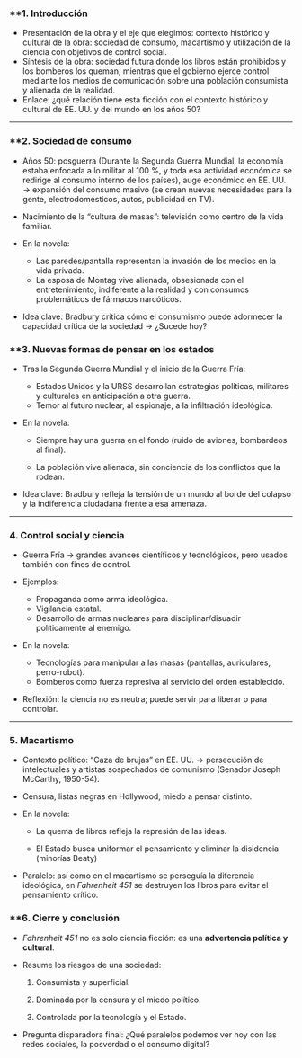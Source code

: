 ### **1. Introducción

- Presentación de la obra y el eje que elegimos: contexto histórico y cultural de la obra: sociedad de consumo, macartismo y utilización de la ciencia con objetivos de control social.
- Síntesis de la obra: sociedad futura donde los libros están prohibidos y los bomberos los queman, mientras que el gobierno ejerce control mediante los medios de comunicación sobre una población consumista y alienada de la realidad.
- Enlace: ¿qué relación tiene esta ficción con el contexto histórico y cultural de EE. UU. y del mundo en los años 50?
    
---
### **2. Sociedad de consumo

- Años 50: posguerra (Durante la Segunda Guerra Mundial, la economía estaba enfocada a lo militar al 100 %, y toda esa actividad económica se redirige al consumo interno de los países), auge económico en EE. UU.
  → expansión del consumo masivo (se crean nuevas necesidades para la gente, electrodomésticos, autos, publicidad en TV).
    
- Nacimiento de la “cultura de masas”: televisión como centro de la vida familiar.
    
- En la novela:
    
    - Las paredes/pantalla representan la invasión de los medios en la vida privada.
    - La esposa de Montag vive alienada, obsesionada con el entretenimiento, indiferente a la realidad y con consumos problemáticos de fármacos narcóticos.
        
- Idea clave: Bradbury critica cómo el consumismo puede adormecer la capacidad crítica de la sociedad → ¿Sucede hoy?
    


### **3. Nuevas formas de pensar en los estados

- Tras la Segunda Guerra Mundial y el inicio de la Guerra Fría:
    
    - Estados Unidos y la URSS desarrollan estrategias políticas, militares y culturales en anticipación a otra guerra.
    - Temor al futuro nuclear, al espionaje, a la infiltración ideológica.
        
- En la novela:
    
    - Siempre hay una guerra en el fondo (ruido de aviones, bombardeos al final).
        
    - La población vive alienada, sin conciencia de los conflictos que la rodean.
        
- Idea clave: Bradbury refleja la tensión de un mundo al borde del colapso y la indiferencia ciudadana frente a esa amenaza.

---
### **4. Control social y ciencia**

- Guerra Fría → grandes avances científicos y tecnológicos, pero usados también con fines de control.
    
- Ejemplos:
    
    - Propaganda como arma ideológica.
    - Vigilancia estatal.
    - Desarrollo de armas nucleares para disciplinar/disuadir políticamente al enemigo.
        
- En la novela:
    
    - Tecnologías para manipular a las masas (pantallas, auriculares, perro-robot).
    - Bomberos como fuerza represiva al servicio del orden establecido.
        
- Reflexión: la ciencia no es neutra; puede servir para liberar o para controlar.
    
---

### **5. Macartismo**

- Contexto político: “Caza de brujas” en EE. UU. → persecución de intelectuales y artistas sospechados de comunismo (Senador Joseph McCarthy, 1950-54).
- Censura, listas negras en Hollywood, miedo a pensar distinto.
    
- En la novela:
    
    - La quema de libros refleja la represión de las ideas.
        
    - El Estado busca uniformar el pensamiento y eliminar la disidencia (minorías Beaty)
        
- Paralelo: así como en el macartismo se perseguía la diferencia ideológica, en _Fahrenheit 451_ se destruyen los libros para evitar el pensamiento crítico.
    

### **6. Cierre y conclusión

- _Fahrenheit 451_ no es solo ciencia ficción: es una **advertencia política y cultural**.
    
- Resume los riesgos de una sociedad:
    
    1. Consumista y superficial.
        
    2. Dominada por la censura y el miedo político.
        
    3. Controlada por la tecnología y el Estado.
        
- Pregunta disparadora final: ¿Qué paralelos podemos ver hoy con las redes sociales, la posverdad o el consumo digital?
